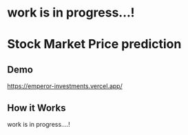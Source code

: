 
# work is in progress...!
# Stock Market Price prediction


## Demo
https://emperor-investments.vercel.app/

## How it Works

work is in progress....!



